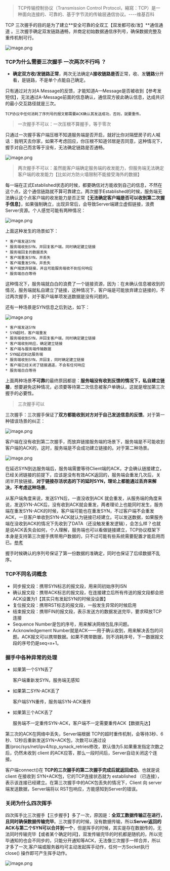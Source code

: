 
> TCP传输控制协议（Transmission Control Protocol，縮寫：TCP）是一种面向连接的、可靠的、基于字节流的传输层通信协议。----维基百科

TCP 三次握手的目的是为了建立**安全可靠的全双工【双发都可收/发】**通信通道 。三次握手确定双发链路通畅，并商定初始数据通信序列号，确保数据完整及重传机制可行。

![image.png](https://p9-juejin.byteimg.com/tos-cn-i-k3u1fbpfcp/c2089ccd1cb946f6aad11e6a779e48c2~tplv-k3u1fbpfcp-watermark.image)

### TCP为什么需要三次握手  一次两次不行吗 ？

* **确定双方收/发链路正常**，两次无法确定A**接收链路是否**正常，收、发**链路**分开看，是链路，不是单个点能自己确定。

只有通过对方对A Message的反馈，才能知道A—Message是否被收到【参考发短信】，无法通过A-Message前面的信息确认，通信双方彼此确认信息，达成共识的最小交互路径就是三次。

	TCP协议中任何消耗了序列号的报文都需要ACK确认其发送成功，否则，就要重传。

>  一次握手不可以：一次压根不算握手，等于零次

只通过一次握手客户端压根不知道服务端是否开启，就好比你对隔壁房子的人喊话：我明天去你家，如果不考虑回应，你压根不知道邻居是否同意，这种情况下，握手对自己而言等于没有，无法确定链路是否通畅。


![image.png](https://p3-juejin.byteimg.com/tos-cn-i-k3u1fbpfcp/75ee8aed627a483ca3a9e4bc3e2f78df~tplv-k3u1fbpfcp-watermark.image)

> 两次握手不可以：虽然能客户端确定服务端的收发能力，但服务端无法确定客户端的收发能力【比如对方防火墙限制不能接受海外的数据】

每一端在正式Established状态的时候，都要确信对方能收到自己的信息，不然在这个点，这个通信链路就不算可靠建立。两次握手Established的时候，服务端无法确认这个点客户端的收发能力是否正常【**无法确定客户端是否可以收到第二次握手信息**】，如果强制确立，出现异常后，会导致Server端建立虚假链接，浪费Server资源。个人感觉可能有两种情况：

![image.png](https://p6-juejin.byteimg.com/tos-cn-i-k3u1fbpfcp/a3953d0bee2649daa6750aaf854ac169~tplv-k3u1fbpfcp-watermark.image)

上面这种发生的场景如下：

	* 客户端发送SYN
	* 服务端收到SYN，并回复客户端，同时确定建立链接
	* 服务端回复的数据丢失
	* 客户端重发SYN，并丢失
	* 客户端重发SYN，并丢失
	* 客户端放弃链接，并且可能服务端收不到任何响应
	* 服务端白白等待

这种情况下，服务端就白白的浪费了一个链接资源，因为：在未确认信息被收到的情况，服务端就私自建立了链接，这种情况下，客户端是可能放弃建立链接的，不过两次握手，对于客户端单项发送数据是没有问题的。

还有一种场景是SYN信息之后到达，如下：

![image.png](https://p9-juejin.byteimg.com/tos-cn-i-k3u1fbpfcp/2a04e520207147e78254e1e2a69fdea9~tplv-k3u1fbpfcp-watermark.image)

	* 客户端发送SYN
	* SYN超时，客户端重发
	* 服务端收到SYN，并回复客户端，同时确定建立链接
	* 客户端收到响应，确定建立链接
	* 客户端与服务端传输数据
	* SYN延迟到达服务端
	* 服务端收到SYN，并回复，同时确定建立链接
	* 客户端已经关闭了链接通道，不会有任何响应
	* 服务端白白等待

上面两种场景**不可靠**的最终原因都是：**服务端没有收到反馈的情况下，私自建立链接**，想要避免这种情况，必须要等待第二次信息被客户单确认，这就是增加第三次握手的必要性。

> 三次握手可以

三次握手：三次握手保证了**双方都能收到对方对于自己发送信息的反馈**。对于第一种错误场景的纠正：

![image.png](https://p1-juejin.byteimg.com/tos-cn-i-k3u1fbpfcp/097de95cf8cd450fa93716c6962540dc~tplv-k3u1fbpfcp-watermark.image)

客户端在没有收到第二次握手，而放弃链接服务端的场景下，服务端是不可能收到客户端的ACK的，这时，服务端是不会成功建立链接的。对于第二种场景。

![image.png](https://p1-juejin.byteimg.com/tos-cn-i-k3u1fbpfcp/1ea59af9179545ee9f051974397cde12~tplv-k3u1fbpfcp-watermark.image)

在延迟SYN到达服务端后，服务端需要等待Client端的ACK，才会确认链接建立，已经关闭链接的前提下，应该是没有有效ACK返回的，服务端会重发几次后，关闭半开放链接。**对于链接存活状态的下的延时SYN，理论上都能通过丢弃来解决，不考虑这种场景**。

从客户端角度来说，发送SYN后，一直没收到ACK 就会重发，从服务端的角度来说，发送SYN-ACK后，没有收到ACK就会重发，两者理论上也能同时发生，服务端在重发SYN-ACK的时候，客户端可能也在重发SYN，不过客户端不会重发ACK，一旦客户单收到SYN-ACK就认为链接已经建立。可以发送数据，如果服务端在没收到ACK的情况下先收到了DATA（还没触发重发逻辑），会怎么样？也就是说ACK丢失会如何，个人理解，服务端也可以看做链接建立，TCP协议框架下本身是支持第三次握手携带用户数据的，只不过可能有些系统需要配置才能启用而已。[参考](https://www.0xffffff.org/2015/04/15/36-The-TCP-three-way-handshake-with-data/)

握手时候确认的序列号保证了第一份数据的准确定，同时也保证了后续数据不乱序。


### TCP不同名词概念

* 同步报文段：携带SYN标志的报文段，用来同初始序列ISN
* 确认报文段：携带ACK标志的报文段，在连接建立后所有传送的报文段都会把ACK设置为1【其实只有发起SYN的时候没设置】
* 复位报文段：携带RST标志的报文段，一般发生异常的时候启用
* 结束报文段：携带FIN的报文段，表示发送方的数据发送完毕，要求释放TCP连接
* Sequence Number是包的序号，用来解决网络包乱序问题。
* Acknowledgement Number就是ACK——用于确认收到，用来解决丢包的问题。ACK报文可以携带数据。如果不携带数据，则不消耗序号，下一数据报文段的序号仍是seq=x+1。

### 握手中各种异常的处理

*   如果第一个SYN丢了 

	客户端重新发SYN，服务端无感知

*  如果第二SYN-ACK丢了

	客户端SYN重传，服务端SYN-ACK重传

* 如果第三个ACK丢了

	服务端不一定重传SYN-ACK，客户端不一定需要重传ACK【数据先达】

第三次的ACK在网络中丢失，Server端根据 TCP的超时重传机制，会等待3秒、6秒、12秒后重新发送SYN+ACK包，次数可以通过设置/proc/sys/net/ipv4/tcp_synack_retries修改，默认值为5.如果重发指定次数之后，仍然未收到 client 的ACK应答，那么一段时间后，Server自动关闭这个连接。

客户端connect()在 **TCP的三次握手的第二次握手完成后就返回成功**。也就是说 client 在接收到 SYN+ACK包，它的TCP连接状态就为 established （已连接），表示该连接已经建立。在第三次握手中的ACK包丢失的情况下，Client 向 server端发送数据，Server端将以 RST包响应，方能感知到Server的错误。


### 关闭为什么四次挥手

四次挥手比三次握手【三步握手】多了一次，原因是：**全双工数据传输正在进行，且同时确保数据传输完毕**。三次握手的时候，没有数据传输，所以**Server返回的ACK与第二个SYN可以合并到一个**，但是挥手的时候，其实是存在数据传的，无法同时传输完毕【或者某个确定时间】，双发传输完毕的时机都是随机的，所以完毕通知的也会不同步的，只能分开通知等ACK，无法像三次握手一样合并，所以才多了一次,客户端或服务器均可主动发起挥手动作，任何一方Socket执行 close() 操作即可产生挥手动作。

![image.png](https://p3-juejin.byteimg.com/tos-cn-i-k3u1fbpfcp/e12501736818478ab4ad08973448b78b~tplv-k3u1fbpfcp-watermark.image)

